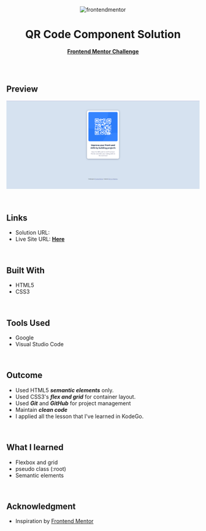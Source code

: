 <div align="center">

  <img src="https://www.frontendmentor.io/static/images/logo-mobile.svg" alt="frontendmentor" width="100">

  <h1 align="center">QR Code Component Solution</h1>
  <p align="center">
    <a href="https://www.frontendmentor.io/challenges/qr-code-component-iux_sIO_H" target="_blank"><strong>Frontend Mentor Challenge</strong></a>
</div>

<br />
<br />

## **Preview**

![Alt text](design/qrcodescreenshot.png)

<br>

## **Links**

- Solution URL: 
- Live Site URL:   <a href="https://ruthjoy76.github.io/qr-code-challenge/ " target="_blank"><strong>Here</strong></a>
<br>

## **Built With**

- HTML5  
- CSS3 
<br>

## **Tools Used**

- Google     
- Visual Studio Code
<br>

## **Outcome**

* Used HTML5 <em>**semantic elements**</em> only. 
* Used CSS3's <em>**flex and grid**</em> for container layout.
* Used <em>**Git** </em> and <em> **GitHub**</em>  for project management
* Maintain <em>**clean code**</em>
* I applied all the lesson that I've learned in KodeGo.


<br>

## **What I learned**
* Flexbox and grid
* pseudo class (:root)
* Semantic elements
  
<br>


## **Acknowledgment**

* Inspiration by [Frontend Mentor](https://www.frontendmentor.io)

<br>


